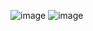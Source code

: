 ![image](https://github.com/recepzgrmh/JavaPlayground/assets/120413480/35c098fd-cd76-4ec5-b97e-5d310cb1fd21)
![image](https://github.com/recepzgrmh/JavaPlayground/assets/120413480/34a9865a-9f22-446f-b7eb-af9ddaf4f113)
